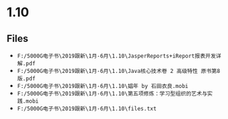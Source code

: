 # 1.10

## Files

- `F:/5000G电子书\2019跟新\1月-6月\1.10\JasperReports+iReport报表开发详解.pdf`
- `F:/5000G电子书\2019跟新\1月-6月\1.10\Java核心技术卷 2 高级特性 原书第8版.pdf`
- `F:/5000G电子书\2019跟新\1月-6月\1.10\娼年 by 石田衣良.mobi`
- `F:/5000G电子书\2019跟新\1月-6月\1.10\第五项修炼：学习型组织的艺术与实践.mobi`
- `F:/5000G电子书\2019跟新\1月-6月\1.10\files.txt`
